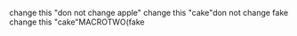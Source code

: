 change this "don not change apple"
change this "cake"don not change fake
change this "cake"MACROTWO(fake
